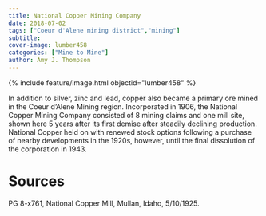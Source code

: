 ```yaml
---
title: National Copper Mining Company
date: 2018-07-02
tags: ["Coeur d'Alene mining district","mining"]
subtitle: 
cover-image: lumber458
categories: ["Mine to Mine"]
author: Amy J. Thompson
---
```


{% include feature/image.html objectid="lumber458" %}

In addition to silver, zinc and lead, copper also became a primary ore mined in the Coeur d’Alene Mining region. Incorporated in 1906, the National Copper Mining Company consisted of 8 mining claims and one mill site, shown here 5 years after its first demise after steadily declining production. National Copper held on with renewed stock options following a purchase of nearby developments in the 1920s, however, until the final dissolution of the corporation in 1943.

# Sources

PG 8-x761, National Copper Mill, Mullan, Idaho, 5/10/1925.